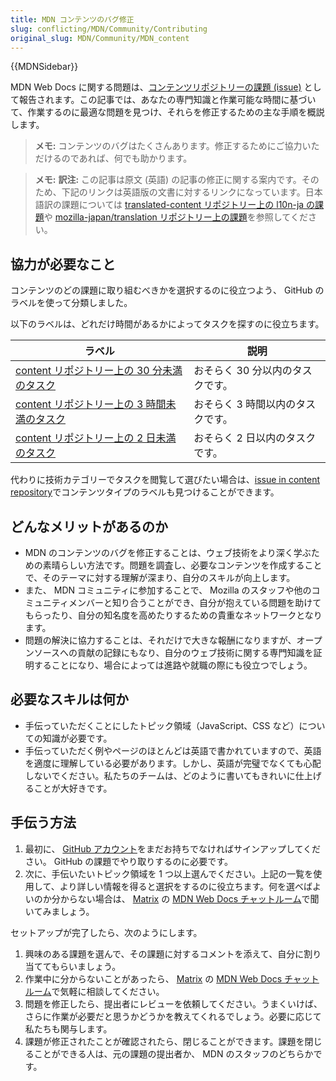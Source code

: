 ```yaml
---
title: MDN コンテンツのバグ修正
slug: conflicting/MDN/Community/Contributing
original_slug: MDN/Community/MDN_content
---
```


{{MDNSidebar}}

MDN Web Docs に関する問題は、[コンテンツリポジトリーの課題 (issue)](https://github.com/mdn/content/issues) として報告されます。この記事では、あなたの専門知識と作業可能な時間に基づいて、作業するのに最適な問題を見つけ、それらを修正するための主な手順を概説します。

> **メモ:** コンテンツのバグはたくさんあります。修正するためにご協力いただけるのであれば、何でも助かります。

> **メモ:** **訳注:** この記事は原文 (英語) の記事の修正に関する案内です。そのため、下記のリンクは英語版の文書に対するリンクになっています。日本語訳の課題については [translated-content リポジトリー上の l10n-ja の課題](https://github.com/mdn/translated-content/labels/l10n-ja)や [mozilla-japan/translation リポジトリー上の課題](https://github.com/mozilla-japan/translation/issues)を参照してください。

## 協力が必要なこと

コンテンツのどの課題に取り組むべきかを選択するのに役立つよう、 GitHub のラベルを使って分類しました。

以下のラベルは、どれだけ時間があるかによってタスクを探すのに役立ちます。

| ラベル                                                                                                                                   | 説明                              |
| ---------------------------------------------------------------------------------------------------------------------------------------- | --------------------------------- |
| [content リポジトリー上の 30 分未満のタスク](https://github.com/mdn/content/issues?q=is%3Aissue+is%3Aopen+label%3A%22time%3A+-30mins%22) | おそらく 30 分以内のタスクです。  |
| [content リポジトリー上の 3 時間未満のタスク](https://github.com/mdn/content/issues?q=is%3Aissue+is%3Aopen+label%3A%22time%3A+-3hr%22)   | おそらく 3 時間以内のタスクです。 |
| [content リポジトリー上の 2 日未満のタスク](https://github.com/mdn/content/issues?q=is%3Aissue+is%3Aopen+label%3A%22time%3A+-2days%22)   | おそらく 2 日以内のタスクです。   |

代わりに技術カテゴリーでタスクを閲覧して選びたい場合は、[issue in content repository](https://github.com/mdn/content/issues)でコンテンツタイプのラベルも見つけることができます。

## どんなメリットがあるのか

- MDN のコンテンツのバグを修正することは、ウェブ技術をより深く学ぶための素晴らしい方法です。問題を調査し、必要なコンテンツを作成することで、そのテーマに対する理解が深まり、自分のスキルが向上します。
- また、 MDN コミュニティに参加することで、 Mozilla のスタッフや他のコミュニティメンバーと知り合うことができ、自分が抱えている問題を助けてもらったり、自分の知名度を高めたりするための貴重なネットワークとなります。
- 問題の解決に協力することは、それだけで大きな報酬になりますが、オープンソースへの貢献の記録にもなり、自分のウェブ技術に関する専門知識を証明することになり、場合によっては進路や就職の際にも役立つでしょう。

## 必要なスキルは何か

- 手伝っていただくことにしたトピック領域（JavaScript、CSS など）についての知識が必要です。
- 手伝っていただく例やページのほとんどは英語で書かれていますので、英語を適度に理解している必要があります。しかし、英語が完璧でなくても心配しないでください。私たちのチームは、どのように書いてもきれいに仕上げることが大好きです。

## 手伝う方法

1. 最初に、 [GitHub アカウント](https://github.com/join)をまだお持ちでなければサインアップしてください。 GitHub の課題でやり取りするのに必要です。
2. 次に、手伝いたいトピック領域を 1 つ以上選んでください。上記の一覧を使用して、より詳しい情報を得ると選択をするのに役立ちます。何を選べばよいのか分からない場合は、 [Matrix](https://wiki.mozilla.org/Matrix) の [MDN Web Docs チャットルーム](https://chat.mozilla.org/#/room/#mdn:mozilla.org)で聞いてみましょう。

セットアップが完了したら、次のようにします。

1. 興味のある課題を選んで、その課題に対するコメントを添えて、自分に割り当ててもらいましょう。
2. 作業中に分からないことがあったら、 [Matrix](https://wiki.mozilla.org/Matrix) の [MDN Web Docs チャットルーム](https://chat.mozilla.org/#/room/#mdn:mozilla.org)で気軽に相談してください。
3. 問題を修正したら、提出者にレビューを依頼してください。うまくいけば、さらに作業が必要だと思うかどうかを教えてくれるでしょう。必要に応じて私たちも関与します。
4. 課題が修正されたことが確認されたら、閉じることができます。課題を閉じることができる人は、元の課題の提出者か、 MDN のスタッフのどちらかです。

